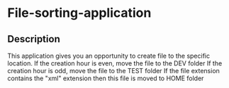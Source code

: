 # File-sorting-application

## Description
This application gives you an opportunity to create file to the specific location.
If the creation hour is even, move the file to the DEV folder
If the creation hour is odd, move the file to the TEST folder
If the file extension contains the "xml" extension then this file is moved to HOME folder
